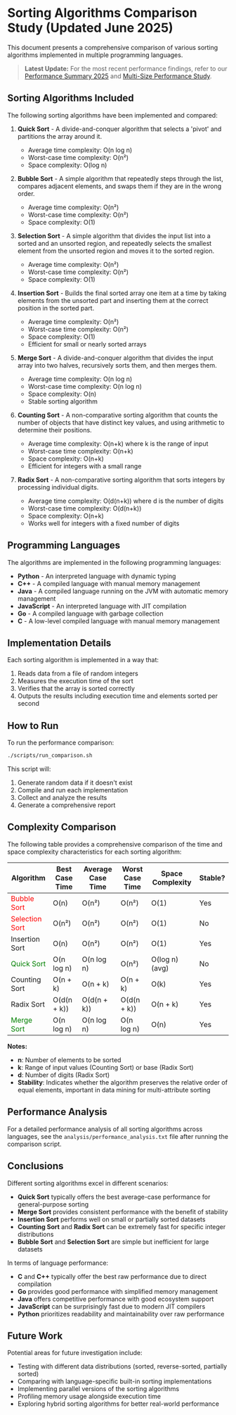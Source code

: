 # Sorting Algorithms Comparison Study (Updated June 2025)

This document presents a comprehensive comparison of various sorting algorithms implemented in multiple programming languages.

> **Latest Update:** For the most recent performance findings, refer to our [Performance Summary 2025](PERFORMANCE-SUMMARY-2025.md) and [Multi-Size Performance Study](MULTI_SIZE_PERFORMANCE_STUDY.md).

## Sorting Algorithms Included

The following sorting algorithms have been implemented and compared:

1. **Quick Sort** - A divide-and-conquer algorithm that selects a 'pivot' and partitions the array around it.
   - Average time complexity: O(n log n)
   - Worst-case time complexity: O(n²)
   - Space complexity: O(log n)

2. **Bubble Sort** - A simple algorithm that repeatedly steps through the list, compares adjacent elements, and swaps them if they are in the wrong order.
   - Average time complexity: O(n²)
   - Worst-case time complexity: O(n²)
   - Space complexity: O(1)

3. **Selection Sort** - A simple algorithm that divides the input list into a sorted and an unsorted region, and repeatedly selects the smallest element from the unsorted region and moves it to the sorted region.
   - Average time complexity: O(n²)
   - Worst-case time complexity: O(n²)
   - Space complexity: O(1)

4. **Insertion Sort** - Builds the final sorted array one item at a time by taking elements from the unsorted part and inserting them at the correct position in the sorted part.
   - Average time complexity: O(n²)
   - Worst-case time complexity: O(n²)
   - Space complexity: O(1)
   - Efficient for small or nearly sorted arrays

5. **Merge Sort** - A divide-and-conquer algorithm that divides the input array into two halves, recursively sorts them, and then merges them.
   - Average time complexity: O(n log n)
   - Worst-case time complexity: O(n log n)
   - Space complexity: O(n)
   - Stable sorting algorithm

6. **Counting Sort** - A non-comparative sorting algorithm that counts the number of objects that have distinct key values, and using arithmetic to determine their positions.
   - Average time complexity: O(n+k) where k is the range of input
   - Worst-case time complexity: O(n+k)
   - Space complexity: O(n+k)
   - Efficient for integers with a small range

7. **Radix Sort** - A non-comparative sorting algorithm that sorts integers by processing individual digits.
   - Average time complexity: O(d(n+k)) where d is the number of digits
   - Worst-case time complexity: O(d(n+k))
   - Space complexity: O(n+k)
   - Works well for integers with a fixed number of digits

## Programming Languages

The algorithms are implemented in the following programming languages:

- **Python** - An interpreted language with dynamic typing
- **C++** - A compiled language with manual memory management
- **Java** - A compiled language running on the JVM with automatic memory management
- **JavaScript** - An interpreted language with JIT compilation
- **Go** - A compiled language with garbage collection
- **C** - A low-level compiled language with manual memory management

## Implementation Details

Each sorting algorithm is implemented in a way that:

1. Reads data from a file of random integers
2. Measures the execution time of the sort
3. Verifies that the array is sorted correctly
4. Outputs the results including execution time and elements sorted per second

## How to Run

To run the performance comparison:

```bash
./scripts/run_comparison.sh
```

This script will:

1. Generate random data if it doesn't exist
2. Compile and run each implementation
3. Collect and analyze the results
4. Generate a comprehensive report

## Complexity Comparison

The following table provides a comprehensive comparison of the time and space complexity characteristics for each sorting algorithm:

| Algorithm      | Best Case Time | Average Case Time | Worst Case Time | Space Complexity | Stable? |
|---------------|----------------|------------------|-----------------|-----------------|---------|
| <span style="color:red">Bubble Sort</span>   | O(n)           | O(n²)            | O(n²)           | O(1)            | Yes     |
| <span style="color:red">Selection Sort</span>| O(n²)          | O(n²)            | O(n²)           | O(1)            | No      |
| Insertion Sort| O(n)           | O(n²)            | O(n²)           | O(1)            | Yes     |
| <span style="color:green">Quick Sort</span>    | O(n log n)     | O(n log n)       | O(n²)           | O(log n) (avg)  | No      |
| Counting Sort | O(n + k)       | O(n + k)         | O(n + k)        | O(k)            | Yes     |
| Radix Sort    | O(d(n + k))    | O(d(n + k))      | O(d(n + k))     | O(n + k)        | Yes     |
| <span style="color:green">Merge Sort</span>    | O(n log n)     | O(n log n)       | O(n log n)      | O(n)            | Yes     |

**Notes:**

- **n**: Number of elements to be sorted
- **k**: Range of input values (Counting Sort) or base (Radix Sort)
- **d**: Number of digits (Radix Sort)
- **Stability**: Indicates whether the algorithm preserves the relative order of equal elements, important in data mining for multi-attribute sorting

## Performance Analysis

For a detailed performance analysis of all sorting algorithms across languages, see the `analysis/performance_analysis.txt` file after running the comparison script.

## Conclusions

Different sorting algorithms excel in different scenarios:

- **Quick Sort** typically offers the best average-case performance for general-purpose sorting
- **Merge Sort** provides consistent performance with the benefit of stability
- **Insertion Sort** performs well on small or partially sorted datasets
- **Counting Sort** and **Radix Sort** can be extremely fast for specific integer distributions
- **Bubble Sort** and **Selection Sort** are simple but inefficient for large datasets

In terms of language performance:

- **C** and **C++** typically offer the best raw performance due to direct compilation
- **Go** provides good performance with simplified memory management
- **Java** offers competitive performance with good ecosystem support
- **JavaScript** can be surprisingly fast due to modern JIT compilers
- **Python** prioritizes readability and maintainability over raw performance

## Future Work

Potential areas for future investigation include:

- Testing with different data distributions (sorted, reverse-sorted, partially sorted)
- Comparing with language-specific built-in sorting implementations
- Implementing parallel versions of the sorting algorithms
- Profiling memory usage alongside execution time
- Exploring hybrid sorting algorithms for better real-world performance

